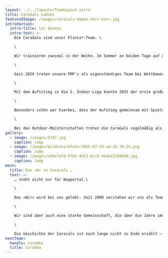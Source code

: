 ```yaml
---
layout: ../../layouts/TeamLayout.astro
title: CaraGals Ladies
featuredImage: /images/caracals-damen-hero-korr.jpg
introduction:
  intro-title: Cat Queens
  intro-text: >-
    Die CaraGals sind unser Flinta*-Team. \

    \

    Wir trainieren zweimal in der Woche. Im Sommer an beiden Tage auf dem Rasen. Im Winter auch an einem Termin in der Halle. Das Training findet gemeinsam mit dem Open- und Mixed-Team statt.\

    \

    Seit 202X treten unsere FMP´s als eigenständiges Team bei Wettbewerben an.\

    \

    Mit dem Auftstieg in die 2. Indoor-Liga konnte 2025 der erste große Erfolg gefeiert werden.\

    \

    Besonders schön war hierbei, dass der Aufstieg gemeinsam mit Spielerinnen aus unserem Jugend-Team »Carambas« erreicht wurde.\

    \

    Bei den Outdoor-Meisterschaften treten die CaraGals regelmäßig als »Katzenfamilie« zusammen mit den Frauen von Düsseldorf Ultimate an. Aktuell spielen wir dort in der 2. Liga.
gallery:
  - image: /images/2747.jpg
    caption: Jump
  - image: /images/bildschirmfoto-2025-07-29-um-18.39.25.png
    caption: Jump
  - image: /images/cbbe7ef0-9f61-4d13-bcc5-4a3ee2180680.jpg
    caption: Jump
main:
  title: Das »W« in Caracals …
  text: >-
    … steht nicht nur für Wuppertal.\

    \

    Das »Wir« wird bei uns gelebt. Seit 2008 verstehen wir uns als Team, das jede Herausforderung annimmt und mit großem Anspruch und viel Herz spielt.\

    \

    Wir sind aber auch eine starke Gemeinschaft, die über die Jahre immer größer geworden ist. Die Vielfalt der Menschen, die unter der Flagge der Caracals zusammenkommt ist wunderbar vielfältig und offen. Hier sind echte Freundschaften entstanden, es wurden Ehen geschlossen, und auch einige Kinder sind aus dieser Verbindungen hervorgegangen.\

    \

    Die Geschichte der Caracals ist noch lange nicht zu Ende erzählt – beginnt das nächste Kapitel vielleicht mit Dir?
nextTeam:
  handle: caramba
  title: Caramba
---
```

